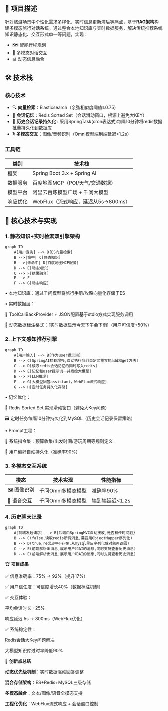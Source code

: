 ## 📌 项目描述
针对旅游场景中个性化需求多样化、实时信息更新滞后等痛点，基于**RAG架构**构建多模态旅行对话系统。通过整合本地知识库与实时数据服务，解决传统推荐系统知识静态化、交互形式单一等问题，实现：
- 🗺️ 智能行程规划
- 💬 多模态对话交互
- 📊 动态信息融合

## 🛠️ 技术栈
### 核心技术
- 🔍 **向量检索**：Elasticsearch（余弦相似度阈值≥0.75）
- 💾 **会话记忆**：Redis Sorted Set（会话滑动窗口，根源上避免大KEY）
- 🎯 **历史会话记录持久化** : 采用SpringTask(cron表达式)每隔10分钟将redis数据批量持久化到数据库
- 🎙️ **多模态交互**：图像/音频识别（Omni模型端到端延迟<1.2s）

### 工具链
| 类别        | 技术栈                                  |
|-------------|---------------------------------------|
| 框架        | Spring Boot 3.x + Spring AI           |
| 数据服务    | 百度地图MCP（POI/天气/交通数据）          |
| 模型平台    | 阿里云百炼模型广场 + 千问大模型           |
| 响应优化    | WebFlux（流式响应，延迟从5s→800ms）      |

## 🚀 核心技术与实现

### 1. 静态知识+实时检索双引擎架构
```mermaid
graph TD
    A[用户查询] --> B{ES向量检索}
    B -->|命中| C[静态知识]
    B -->|未命中| D[百度地图MCP服务]
    D --> E[动态知识]
    C --> F[结果融合]
    E --> F
    F --> G[动态响应]
```
• 本地知识库：通过千问模型将旅行手册/攻略向量化存储于ES

• 实时数据层：

🔧 ToolCallBackProvider + JSON配置基于stdio方式实现服务调用

📡 动态数据标注格式：[实时数据显示今天下午会下雨]（用户可信度+50%）

### 2. 上下文感知推荐引擎
```mermaid
graph TD
    A[用户输入] --> B[作为user提示词]
    B --> C[SpringAI拦截增强,自动执行我们自定义重写的add和get方法]
    C --> D[读取redis会话记忆的同时写入redis]
    D --> E[记忆和user提示词一并发给大模型]
    E --> F[LLM推理]
    F --> G[大模型回答assistant，WebFlux流式响应]
    G --> H[定时任务持久化存储]
```
• 记忆优化：

💾 Redis Sorted Set  实现滑动窗口（避免大Key问题）

🗃️ 定时任务每隔10分钟持久化到MySQL（历史会话记录保留策略）

• Prompt工程：

📜 系统指令集：预算收集/出发时间/游玩周期等规则定义

🎯 用户偏好自动持久化（准确率90%）

### 3. 多模态交互系统

|模态	|技术实现	|性能指标|
|-----|---------|---------|
|🖼️ 图像识别	|千问Omni多模态模型	|准确率90%|
|🎤 语音交互	|千问Omni多模态模型	|端到端延迟<1.2s|

### 4. 历史聊天记录

```mermaid
graph TD
    A[前端发起请求] --> B{后端由SpringMVC自动接收,是否有传时间戳}
    B --> C(false,读取redis所有消息,需要用ObjectMapper序列化)
    B --> D(true,redis中不存在,从mysql里反序列化成对象再返回)
    C --> E(前端解析出消息,展示用户和AI的消息,同时支持查看历史消息)
    D --> E(前端解析出消息,展示用户和AI的消息,同时支持查看历史消息)
```


🏆 **项目成果**

✅ 信息准确率：75% → 92%（提升17%）

✅ 用户信任度：可信度增长40%（数据标注机制）

✅ 交互体验：

平均会话时长 +25%

响应延迟 5s → 800ms（WebFlux优化）

✅ 系统稳定性：

Redis会话大Key问题解决

大模型知识库过时率降低90%

📌 **创新点总结**

**动态优先级机制**：实时数据驱动回答调整

**混合存储架构**：ES+Redis+MySQL三级存储

**多模态融合**：文本/图像/语音全模态支持

**工程化优化**：WebFlux流式响应 + 会话窗口控制
